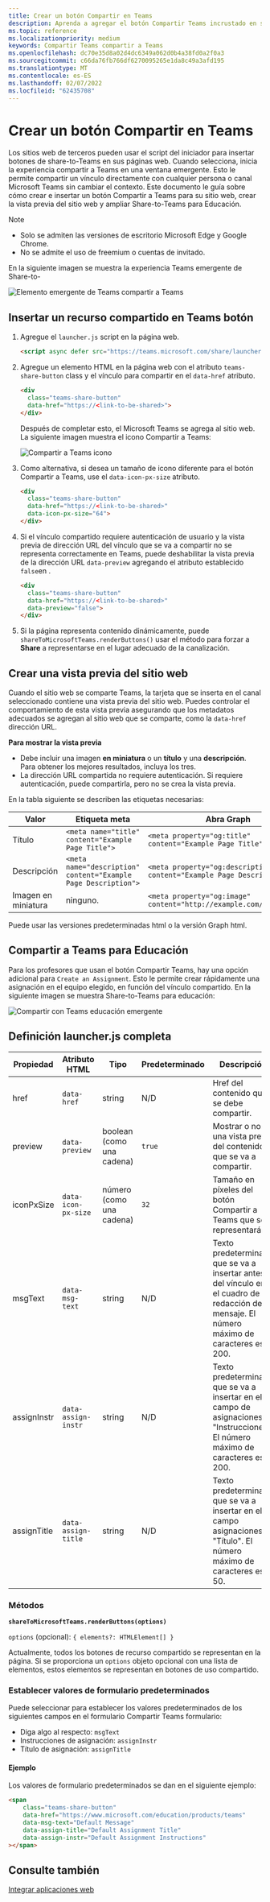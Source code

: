 ```yaml
---
title: Crear un botón Compartir en Teams
description: Aprenda a agregar el botón Compartir Teams incrustado en su sitio web, con una vista previa del sitio web, con ejemplos de código
ms.topic: reference
ms.localizationpriority: medium
keywords: Compartir Teams compartir a Teams
ms.openlocfilehash: dc70e35d8a02d4dc6349a062d0b4a38fd0a2f0a3
ms.sourcegitcommit: c66da76fb766df6270095265e1da8c49a3afd195
ms.translationtype: MT
ms.contentlocale: es-ES
ms.lasthandoff: 02/07/2022
ms.locfileid: "62435708"
---
```

# <a name="create-share-to-teams-button"></a>Crear un botón Compartir en Teams

Los sitios web de terceros pueden usar el script del iniciador para insertar botones de share-to-Teams en sus páginas web. Cuando selecciona, inicia la experiencia compartir a Teams en una ventana emergente. Esto le permite compartir un vínculo directamente con cualquier persona o canal Microsoft Teams sin cambiar el contexto. Este documento le guía sobre cómo crear e insertar un botón Compartir a Teams para su sitio web, crear la vista previa del sitio web y ampliar Share-to-Teams para Educación.

> [!NOTE]
> * Solo se admiten las versiones de escritorio Microsoft Edge y Google Chrome.
> * No se admite el uso de freemium o cuentas de invitado.  

En la siguiente imagen se muestra la experiencia Teams emergente de Share-to-

![Elemento emergente de Teams compartir a Teams](~/assets/images/share-to-teams-popup.png)

## <a name="embed-a-share-to-teams-button"></a>Insertar un recurso compartido en Teams botón

1. Agregue el `launcher.js` script en la página web.

    ```html
    <script async defer src="https://teams.microsoft.com/share/launcher.js"></script>
    ```

1. Agregue un elemento HTML en la página web con el atributo `teams-share-button` class y el vínculo para compartir en el `data-href` atributo.

    ```html
    <div
      class="teams-share-button"
      data-href="https://<link-to-be-shared>">
    </div>
    ```

    Después de completar esto, el Microsoft Teams se agrega al sitio web. La siguiente imagen muestra el icono Compartir a Teams:

    ![Compartir a Teams icono](~/assets/icons/share-to-teams-icon.png)

1. Como alternativa, si desea un tamaño de icono diferente para el botón Compartir a Teams, use el `data-icon-px-size` atributo.

    ```html
    <div
      class="teams-share-button"
      data-href="https://<link-to-be-shared>"
      data-icon-px-size="64">
    </div>
    ```
1. Si el vínculo compartido requiere autenticación de usuario y la vista previa de dirección URL del vínculo que se va a compartir no se representa correctamente en Teams, puede deshabilitar la vista previa de la dirección URL `data-preview` agregando el atributo establecido `false`en .

    ```html
    <div
      class="teams-share-button"
      data-href="https://<link-to-be-shared>"
      data-preview="false">
    </div>
    ```

1. Si la página representa contenido dinámicamente, puede `shareToMicrosoftTeams.renderButtons()` usar el método para forzar a **Share** a representarse en el lugar adecuado de la canalización.

## <a name="craft-your-website-preview"></a>Crear una vista previa del sitio web

Cuando el sitio web se comparte Teams, la tarjeta que se inserta en el canal seleccionado contiene una vista previa del sitio web. Puedes controlar el comportamiento de esta vista previa asegurando que los metadatos adecuados se agregan al sitio web que se comparte, como la `data-href` dirección URL.  

**Para mostrar la vista previa**

* Debe incluir una imagen **en miniatura** o un **título** y una **descripción**. Para obtener los mejores resultados, incluya los tres.
* La dirección URL compartida no requiere autenticación. Si requiere autenticación, puede compartirla, pero no se crea la vista previa.

En la tabla siguiente se describen las etiquetas necesarias:

|Valor|Etiqueta meta| Abra Graph|
|----|----|----|
|Título|`<meta name="title" content="Example Page Title">`|`<meta property="og:title" content="Example Page Title">`|
|Descripción|`<meta name="description" content="Example Page Description">`|`<meta property="og:description" content="Example Page Description">`|
|Imagen en miniatura| ninguno. |`<meta property="og:image" content="http://example.com/image.jpg">`|

Puede usar las versiones predeterminadas html o la versión Graph html.

## <a name="share-to-teams-for-education"></a>Compartir a Teams para Educación

Para los profesores que usan el botón Compartir Teams, hay una opción adicional para `Create an Assignment`. Esto le permite crear rápidamente una asignación en el equipo elegido, en función del vínculo compartido. En la siguiente imagen se muestra Share-to-Teams para educación: 

![Compartir con Teams educación emergente](~/assets/images/share-to-teams-popup-edu.png)

## <a name="full-launcherjs-definition"></a>Definición launcher.js completa

| Propiedad | Atributo HTML | Tipo | Predeterminado | Descripción |
| -------------- | ---------------------- | --------------------- | ------- | ---------------------------------------------------------------------- |
| href | `data-href` | string | N/D | Href del contenido que se debe compartir. |
| preview | `data-preview` | boolean (como una cadena) | `true` | Mostrar o no una vista previa del contenido que se va a compartir. |
| iconPxSize | `data-icon-px-size` | número (como una cadena) | `32` | Tamaño en píxeles del botón Compartir a Teams que se representará. |
| msgText | `data-msg-text` | string | N/D | Texto predeterminado que se va a insertar antes del vínculo en el cuadro de redacción del mensaje. El número máximo de caracteres es 200. |
| assignInstr | `data-assign-instr` | string | N/D | Texto predeterminado que se va a insertar en el campo de asignaciones "Instrucciones". El número máximo de caracteres es 200. |
| assignTitle | `data-assign-title` | string | N/D | Texto predeterminado que se va a insertar en el campo asignaciones "Título". El número máximo de caracteres es 50. |

### <a name="methods"></a>Métodos

**`shareToMicrosoftTeams.renderButtons(options)`**

`options` (opcional): `{ elements?: HTMLElement[] }`

Actualmente, todos los botones de recurso compartido se representan en la página. Si se proporciona un `options` objeto opcional con una lista de elementos, estos elementos se representan en botones de uso compartido.

### <a name="set-default-form-values"></a>Establecer valores de formulario predeterminados

Puede seleccionar para establecer los valores predeterminados de los siguientes campos en el formulario Compartir Teams formulario:

* Diga algo al respecto: `msgText`
* Instrucciones de asignación: `assignInstr`
* Título de asignación: `assignTitle`

#### <a name="example"></a>Ejemplo

 Los valores de formulario predeterminados se dan en el siguiente ejemplo:

```html
<span
    class="teams-share-button"
    data-href="https://www.microsoft.com/education/products/teams"
    data-msg-text="Default Message"
    data-assign-title="Default Assignment Title"
    data-assign-instr="Default Assignment Instructions"
></span>
```

## <a name="see-also"></a>Consulte también

[Integrar aplicaciones web](~/samples/integrate-web-apps-overview.md)

